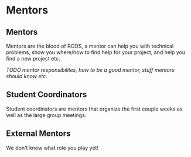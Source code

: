 # Mentors

## Mentors

Mentors are the blood of RCOS, a mentor can help you with technical problems, show
you where/how to find help for your project, and help you find a new project etc.

*TODO mentor responsibilites, how to be a good mentor, stuff mentors should know etc.*

## Student Coordinators

Student coordinators are mentors that organize the first couple weeks as well
as the large group meetings.

## External Mentors

We don't know what role you play yet!
